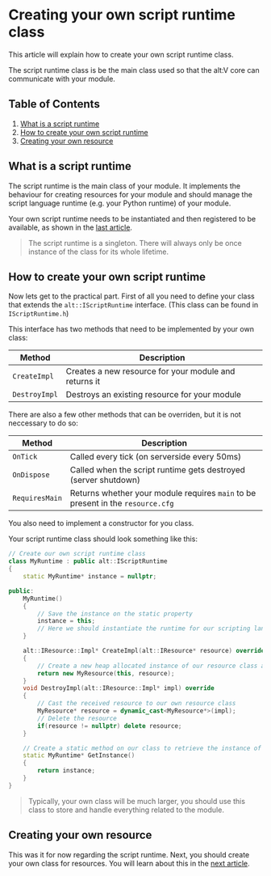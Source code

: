# Creating your own script runtime class

This article will explain how to create your own script runtime class.

The script runtime class is be the main class used so that the alt:V core can communicate with your module.

## Table of Contents

1. [What is a script runtime](#what-is-a-script-runtime)
2. [How to create your own script runtime](#how-to-create-your-own-script-runtime)
3. [Creating your own resource](#creating-your-own-resource)

## What is a script runtime

The script runtime is the main class of your module. It implements the behaviour for creating resources for your module
and should manage the script language runtime (e.g. your Python runtime) of your module.

Your own script runtime needs to be instantiated and then registered to be available, as shown in the [last article](first-steps.md).

> The script runtime is a singleton. There will always only be once instance of the class for its whole lifetime.

## How to create your own script runtime

Now lets get to the practical part. First of all you need to define your class that extends the `alt::IScriptRuntime` interface. 
(This class can be found in `IScriptRuntime.h`)

This interface has two methods that need to be implemented by your own class:

| Method         | Description                                           |
| -------------- | ----------------------------------------------------- |
| `CreateImpl`   | Creates a new resource for your module and returns it |
| `DestroyImpl`  | Destroys an existing resource for your module         |

There are also a few other methods that can be overriden, but it is not neccessary to do so:

| Method         | Description                                                                     |
| -------------- | ------------------------------------------------------------------------------- |
| `OnTick`       | Called every tick (on serverside every 50ms)                                    |
| `OnDispose`    | Called when the script runtime gets destroyed (server shutdown)                 |
| `RequiresMain` | Returns whether your module requires `main` to be present in the `resource.cfg` |

You also need to implement a constructor for you class.

Your script runtime class should look something like this:
```c++
// Create our own script runtime class
class MyRuntime : public alt::IScriptRuntime
{
    static MyRuntime* instance = nullptr;

public:
    MyRuntime()
    {
        // Save the instance on the static property
        instance = this;
        // Here we should instantiate the runtime for our scripting language etc.
    }

    alt::IResource::Impl* CreateImpl(alt::IResource* resource) override
    {
        // Create a new heap allocated instance of our resource class and return it
        return new MyResource(this, resource);
    }
    void DestroyImpl(alt::IResource::Impl* impl) override
    {
        // Cast the received resource to our own resource class
        MyResource* resource = dynamic_cast<MyResource*>(impl);
        // Delete the resource
        if(resource != nullptr) delete resource;
    }

    // Create a static method on our class to retrieve the instance of the runtime
    static MyRuntime* GetInstance()
    {
        return instance;
    }
}
```

> Typically, your own class will be much larger, you should use this class to store and handle everything related to the module.

## Creating your own resource

This was it for now regarding the script runtime. Next, you should create your own class for resources. 
You will learn about this in the [next article](#creating-resource.md).
